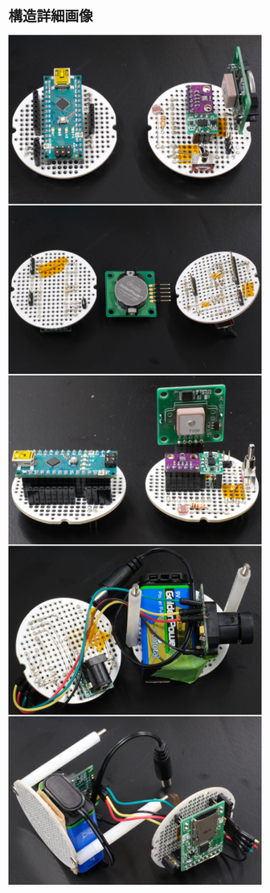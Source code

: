 # 構造詳細画像

![](./img/2020/top_omote.JPG)
![](./img/2020/top_ura.JPG)
![](./img/2020/top_yoko.JPG)
![](./img/2020/bottom_omote.JPG)
![](./img/2020/bottom_ura.JPG)
